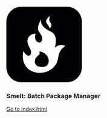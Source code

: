 ![smelt-modding.github.io](roundedlogo.jpg)
### Smelt: Batch Package Manager

[Go to index.html](https://smelt-modding.github.io)
